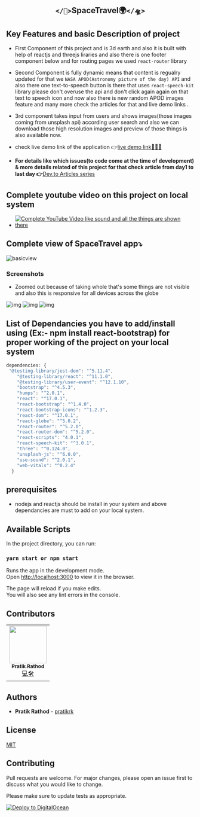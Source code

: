 <div style="text-align:center" align="center">
<h2><code>&lt;/🌠&gt;</code>SpaceTravel🌍<code>&lt;/🛸&gt;</code></h2>
  
</div>

## Key Features and basic Description of project
* First Component of this project and is 3d earth and also it is built with help of reactjs and threejs liraries and also there is one footer component below and for routing pages we used `react-router` library 
* Second Component is fully dynamic means that content is regualry updated for that we `NASA APOD(Astronomy picture of the day) API` and also there one text-to-speech button is there that uses `react-speech-kit` library please don't overuse the api and don't click again again on that text to speech icon and now also there is new random APOD images feature and many more check the articles for that and live demo links .
* 3rd component takes input from users and shows images(those images coming from unsplash api) according user search and also we can download those high resolution images and preview of those things is also available now.

* check live demo link of the application 👉[live demo link👨‍🚀💫 ](https://spacetravel-xb7ys.ondigitalocean.app/) 
* **For details like which issues(to code come at the time of development) & more details related of this project for that check article from day1 to last day 👉**[Dev.to Articles series](https://dev.to/krishnakakade/d1-idea-fixing-and-brainstorming-for-digitalocean-hackathon-4535)

## Complete youtube video on this project on local system
* [![Complete YouTube Video like sound and all the things are shown there](https://img.youtube.com/vi/YOUTUBE_VIDEO_ID_HERE/0.jpg)](https://www.youtube.com/watch?v=9XXvG-bNsHI&t=6s)

## Complete view of SpaceTravel app⤵
<img src="https://github.com/krishnadevz/SpaceTravel/blob/main/spacetra.gif" alt="basicview">

### Screenshots

* Zoomed out because of taking whole that's some things are not visible and also this is responsive for all devices across the globe 
<img src="https://dev-to-uploads.s3.amazonaws.com/i/6i3uth1qiynhg0fomrqg.png" alt="img">
<img src="https://dev-to-uploads.s3.amazonaws.com/i/bmim42kw2rlas64h6cor.jpg" alt="img">
<img src="https://dev-to-uploads.s3.amazonaws.com/i/ye64yn9qx4mrssa02ai0.jpg" alt="img">




## List of Dependancies you have to add/install using (Ex:- npm install react-bootstrap) for proper working of the project on your local system
```js
dependencies: {
 "@testing-library/jest-dom": "^5.11.4",
    "@testing-library/react": "^11.1.0",
    "@testing-library/user-event": "^12.1.10",
    "bootstrap": "^4.5.3",
    "humps": "^2.0.1",
    "react": "^17.0.1",
    "react-bootstrap": "^1.4.0",
    "react-bootstrap-icons": "^1.2.3",
    "react-dom": "^17.0.1",
    "react-globe": "^5.0.2",
    "react-router": "^5.2.0",
    "react-router-dom": "^5.2.0",
    "react-scripts": "4.0.1",
    "react-speech-kit": "^3.0.1",
    "three": "^0.124.0",
    "unsplash-js": "^6.0.0",
    "use-sound": "^2.0.1",
    "web-vitals": "^0.2.4"
  }
  ```

## prerequisites

* nodejs and reactjs should be install in your system and above dependancies are must to add on your local system.





## Available Scripts

In the project directory, you can run:

### `yarn start or npm start`

Runs the app in the development mode.\
Open [http://localhost:3000](http://localhost:3000) to view it in the browser.

The page will reload if you make edits.\
You will also see any lint errors in the console.


## Contributors
<table>
  <tr>
      <td align="center"><a href="https://github.com/pratikrk/"><img src="https://avatars.githubusercontent.com/u/83352530?s=400&u=da5ef47b2b75c2bdbc469cdb86ca2c305cedf6ae&v=4" width="100px;" alt=""/><br /><sub><b>Pratik Rathod</b></sub></a><br /><a href="https://github.com/pratikrk" title="Reviewed Pull Requests and developer">💻🛠</a> </td>
     
  </tr>
    </table>


## Authors

* **Pratik Rathod**  - [pratikrk](https://github.com/pratikrk)


## License
[MIT](https://choosealicense.com/licenses/mit/)

## Contributing
Pull requests are welcome. For major changes, please open an issue first to discuss what you would like to change.

Please make sure to update tests as appropriate.

[![Deploy to DigitalOcean](https://mp-assets1.sfo2.digitaloceanspaces.com/deploy-to-do/do-btn-blue.svg)](https://cloud.digitalocean.com/apps/new?repo=https://github.com/krishnadevz/SpaceTravel)


